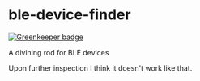 ble-device-finder
=================

[![Greenkeeper badge](https://badges.greenkeeper.io/Frijol/ble-device-finder.svg)](https://greenkeeper.io/)

A divining rod for BLE devices

Upon further inspection I think it doesn't work like that.
